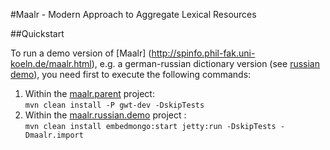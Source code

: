 #Maalr - Modern Approach to Aggregate Lexical Resources

##Quickstart

To run a demo version of [Maalr] (http://spinfo.phil-fak.uni-koeln.de/maalr.html), e.g. a german-russian dictionary version (see [russian demo](https://github.com/spinfo/maalr-core/tree/master/maalr.russian.demo)), you need first to execute the following commands:


1. Within the [maalr.parent](https://github.com/spinfo/maalr-core/tree/master/maalr.parent) project:  
``` mvn clean install -P gwt-dev -DskipTests ```
2. Within the [maalr.russian.demo](https://github.com/spinfo/maalr-core/tree/master/maalr.russian.demo) project :  
``` mvn clean install embedmongo:start jetty:run -DskipTests -Dmaalr.import ```  

